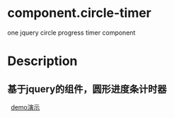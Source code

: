 # component.circle-timer
one jquery circle progress timer component
# Description
## 基于jquery的组件，圆形进度条计时器
   [demo演示](https://yesman0319.github.io/component.circle-timer/circle-timer.html)

